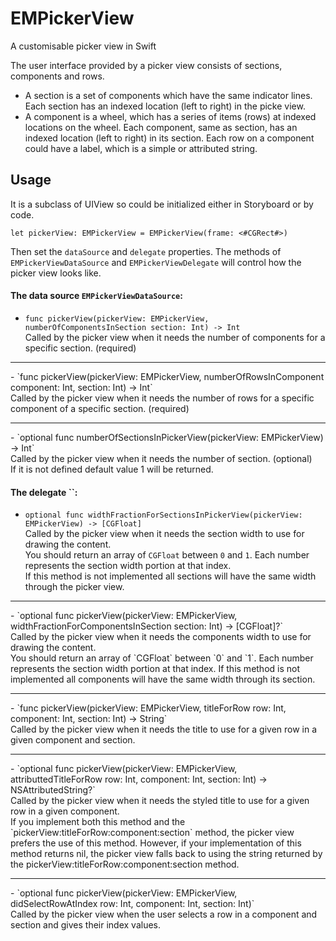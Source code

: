 # EMPickerView
A customisable picker view in Swift

The user interface provided by a picker view consists of sections, components and rows.
* A section is a set of components which have the same indicator lines.
Each section has an indexed location (left to right) in the picke view.
* A component is a wheel, which has a series of items (rows) at indexed locations on the wheel.
Each component, same as section, has an indexed location (left to right) in its section.
Each row on a component could have a label, which is a simple or attributed string.

## Usage
It is a subclass of UIView so could be initialized either in Storyboard or by code.

    let pickerView: EMPickerView = EMPickerView(frame: <#CGRect#>)

Then set the `dataSource` and `delegate` properties.
The methods of `EMPickerViewDataSource` and `EMPickerViewDelegate` will control how the picker view looks like.

#### The data source `EMPickerViewDataSource`:

- `func pickerView(pickerView: EMPickerView, numberOfComponentsInSection section: Int) -> Int`<br/>
Called by the picker view when it needs the number of components for a specific section. (required)
<hr/>
- `func pickerView(pickerView: EMPickerView, numberOfRowsInComponent component: Int, section: Int) -> Int`<br/>
Called by the picker view when it needs the number of rows for a specific component of a specific section. (required)
<hr/>
- `optional func numberOfSectionsInPickerView(pickerView: EMPickerView) -> Int`<br/>
Called by the picker view when it needs the number of section. (optional)<br/>
If it is not defined default value 1 will be returned.

#### The delegate ``:

- `optional func widthFractionForSectionsInPickerView(pickerView: EMPickerView) -> [CGFloat]`<br/>
Called by the picker view when it needs the section width to use for drawing the content.<br/>
You should return an array of `CGFloat` between `0` and `1`. Each number represents the section width portion at that index.<br/>
If this method is not implemented all sections will have the same width through the picker view.
<hr/>
- `optional func pickerView(pickerView: EMPickerView, widthFractionForComponentsInSection section: Int) -> [CGFloat]?`<br/>
Called by the picker view when it needs the components width to use for drawing the content.<br/>
You should return an array of `CGFloat` between `0` and `1`. Each number represents the section width portion at that index.
If this method is not implemented all components will have the same width through its section.
<hr/>
- `func pickerView(pickerView: EMPickerView, titleForRow row: Int, component: Int, section: Int) -> String`<br/>
Called by the picker view when it needs the title to use for a given row in a given component and section.
<hr/>
- `optional func pickerView(pickerView: EMPickerView, attributtedTitleForRow row: Int, component: Int, section: Int) -> NSAttributedString?`<br/>
Called by the picker view when it needs the styled title to use for a given row in a given component.<br/>
If you implement both this method and the `pickerView:titleForRow:component:section` method, the picker view prefers the use of this method.
However, if your implementation of this method returns nil, the picker view falls back to using the string returned by the pickerView:titleForRow:component:section method.
<hr/>
- `optional func pickerView(pickerView: EMPickerView, didSelectRowAtIndex row: Int, component: Int, section: Int)`<br/>
Called by the picker view when the user selects a row in a component and section and gives their index values.

